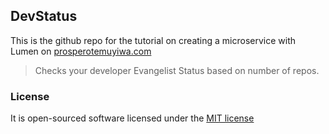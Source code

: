 ## DevStatus

This is the github repo for the tutorial on creating a microservice with Lumen on [prosperotemuyiwa.com](http://prosperotemuyiwa.com/developing-a-micro-service-with-lumen/)

> Checks your developer Evangelist Status based on number of repos.


### License

It is open-sourced software licensed under the [MIT license](http://opensource.org/licenses/MIT)
